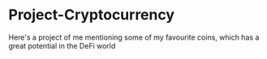 # Project-Cryptocurrency
Here's a project of me mentioning some of my favourite coins, which has a great potential in the DeFi world
